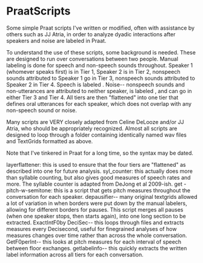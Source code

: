 # PraatScripts
Some simple Praat scripts I've written or modified, often with assistance by others such as JJ Atria, in order to analyze dyadic interactions after speakers and noise are labeled in Praat. 

To understand the use of these scripts, some background is needed.  These are designed to run over conversations between two people.  Manual labeling is done for speech and non-speech sounds throughout.  Speaker 1 (whomever speaks first) is in Tier 1, Speaker 2 is in Tier 2, nonspeech sounds attributed to Speaker 1 go in Tier 3,  nonspeech sounds attributed to Speaker 2 in Tier 4.  Speech is labeled <sp>.  Noise-- nonspeech sounds and non-utterances are attributed to neither speaker, is labeled <noise>, and can go in either Tier 3 and Tier 4.  All tiers are then "flattened" into one tier that defines oral utterances for each speaker, which does not overlap with any non-speech sound or noise. 

Many scripts are VERY closely adapted from Celine DeLooze and/or JJ Atria, who should be appropriately recognized.  Almost all scripts are designed to loop through a folder containing identically named wav files and TextGrids formatted as above. 

Note that I've tinkered in Praat for a long time, so the syntax may be dated. 

layerflattener: this is used to ensure that the four tiers are "flattened" as described into one for future analysis. 
syl_counter: this actually does more than syllable counting, but also gives good measures of speech rates and more.  The syllable counter is adapted from DeJong et al 2009-ish. 
get -pitch-w-semitone: this is a script that gets pitch measures throughout the conversation  for each speaker. 
depausifier-- many original textgrids allowed a lot of variation in when borders were put down by the manual labelers, allowing for different borders for pauses.  This script merges all pauses (when one speaker stops, then starts again), into one long section to be extracted. 
ExactIntF0by DeciSec-- this loops through files and extracts measures every Decisecond, useful for finegrained analyses of how measures changes over time rather than across the whole conversation. 
GetF0perInt-- this looks at pitch measures for each interval of speech between floor exchanges. 
getlabelinfo-- this quickly extracts the written label information across all tiers for each conversation. 
